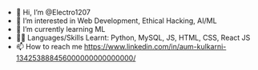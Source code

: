 - 👋 Hi, I’m @Electro1207
- 👀 I’m interested in Web Development, Ethical Hacking, AI/ML
- 🌱 I’m currently learning ML
- 👨‍💻 Languages/Skills Learnt: Python, MySQL, JS, HTML, CSS, React JS 
- 📫 How to reach me https://www.linkedin.com/in/aum-kulkarni-134253888456000000000000000/


<!---
Electro1207/Electro1207 is a ✨ special ✨ repository because its `README.md` (this file) appears on your GitHub profile.
You can click the Preview link to take a look at your changes.
--->
